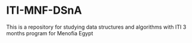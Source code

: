 # ITI-MNF-DSnA
This is a repository for studying data structures and algorithms with ITI 3 months program for Menofia Egypt
